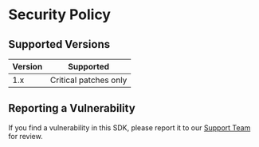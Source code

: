 # Security Policy

## Supported Versions

| Version | Supported             |
| ------- | --------------------- |
| 1.x     | Critical patches only |

## Reporting a Vulnerability

If you find a vulnerability in this SDK, please report it to our [Support Team](mailto:support@bugsnag.com) for review.